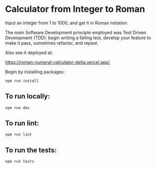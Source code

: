 # Calculator from Integer to Roman

Input an integer from 1 to 1000, and get it in Roman notation.

The main Software Development principle employed was Test Driven Development (TDD): begin writing a failing test, develop your feature to make it pass,
sometimes refactor, and repeat.

Also see it deployed at:

https://roman-numeral-calculator-delta.vercel.app/

Begin by installing packages:

```bash
npm run install
```

## To run locally:

```bash
npm run dev
```

## To run lint:

```bash
npm run lint
```

## To run the tests:

```bash
npm run tests
```
